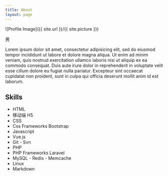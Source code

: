 ```yaml
---
title: About
layout: page
---
```

![Profile Image]({{ site.url }}/{{ site.picture }})

<p>男 </p>

<p>Lorem ipsum dolor sit amet, consectetur adipisicing elit, sed do eiusmod
tempor incididunt ut labore et dolore magna aliqua. Ut enim ad minim veniam,
quis nostrud exercitation ullamco laboris nisi ut aliquip ex ea commodo
consequat. Duis aute irure dolor in reprehenderit in voluptate velit esse
cillum dolore eu fugiat nulla pariatur. Excepteur sint occaecat cupidatat non
proident, sunt in culpa qui officia deserunt mollit anim id est laborum.</p>

<h2>Skills</h2>

<ul class="skill-list">
	<li>HTML</li>
	<li>移动端 H5</li>
	<li>CSS</li>
	<li>Css Frameworks Bootstrap</li>
	<li>Javascript</li>
	<li>Vue.js</li>
	<li>Git - Svn</li>
	<li>PHP</li>
	<li>PHP Frameworks Laravel</li>
	<li>MySQL - Redis - Memcache</li>
	<li>Linux</li>
	<li>Markdown</li>
</ul>

